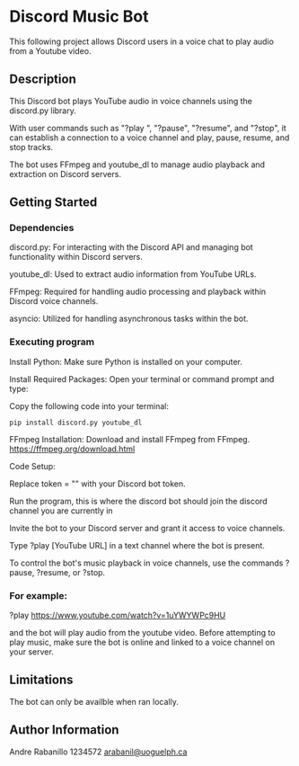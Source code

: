 # Discord Music Bot

This following project allows Discord users in a voice chat to play audio from a Youtube video.

## Description
This Discord bot plays YouTube audio in voice channels using the discord.py library. 

With user commands such as "?play ", "?pause", "?resume", and "?stop", it can establish a connection to a voice channel and play, pause, resume, and stop tracks. 

The bot uses FFmpeg and youtube_dl to manage audio playback and extraction on Discord servers.

## Getting Started

### Dependencies

discord.py: For interacting with the Discord API and managing bot functionality within Discord servers.

youtube_dl: Used to extract audio information from YouTube URLs.

FFmpeg: Required for handling audio processing and playback within Discord voice channels.

asyncio: Utilized for handling asynchronous tasks within the bot.

### Executing program

Install Python: Make sure Python is installed on your computer.

Install Required Packages: Open your terminal or command prompt and type:

Copy the following code into your terminal: 

``pip install discord.py youtube_dl``


FFmpeg Installation: Download and install FFmpeg from FFmpeg. 
https://ffmpeg.org/download.html

Code Setup:

Replace token = "" with your Discord bot token.

Run the program, this is where the discord bot should join the discord channel you are currently in 

Invite the bot to your Discord server and grant it access to voice channels. 

Type ?play [YouTube URL] in a text channel where the bot is present. 

To control the bot's music playback in voice channels, use the commands ?pause, ?resume, or ?stop.

### For example: 

?play https://www.youtube.com/watch?v=1uYWYWPc9HU 

and the bot will play audio from the youtube video. Before attempting to play music, make sure the bot is online and linked to a voice channel on your server.

## Limitations

The bot can only be availble when ran locally.

## Author Information

Andre Rabanillo
1234572
arabanil@uoguelph.ca